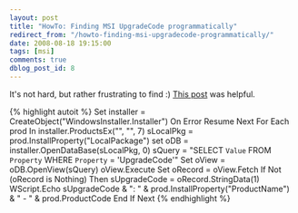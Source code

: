 ```yaml
---
layout: post
title: "HowTo: Finding MSI UpgradeCode programmatically"
redirect_from: "/howto-finding-msi-upgradecode-programmatically/"
date: 2008-08-18 19:15:00
tags: [msi]
comments: true
dblog_post_id: 8
---
```

It's not hard, but rather frustrating to find :) [This post](http://forum.installsite.net/index.php?act=ST&f=26&t=14035) was helpful.

{% highlight autoit %}
Set installer = CreateObject("WindowsInstaller.Installer")
On Error Resume Next
For Each prod In installer.ProductsEx("", "", 7)
   sLocalPkg = prod.InstallProperty("LocalPackage")
   set oDB = installer.OpenDataBase(sLocalPkg, 0)
   sQuery = "SELECT `Value` FROM `Property` WHERE `Property` = 'UpgradeCode'"
   Set oView = oDB.OpenView(sQuery)
   oView.Execute
   Set oRecord = oView.Fetch
   If Not (oRecord is Nothing) Then
    sUpgradeCode = oRecord.StringData(1)
    WScript.Echo sUpgradeCode & ": " & prod.InstallProperty("ProductName") & " - " & prod.ProductCode
   End If
Next
{% endhighlight %}
